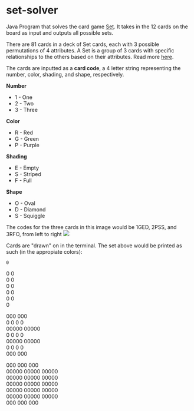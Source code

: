 # set-solver

Java Program that solves the card game [Set](https://en.wikipedia.org/wiki/Set_(card_game)). It takes in the 12 cards on the board as input and outputs all possible sets. 

There are 81 cards in a deck of Set cards, each with 3 possible permutations of 4 attributes. A Set is a group of 3 cards with specific relationships to the others based on their attributes. Read more [here](https://en.wikipedia.org/wiki/Set_(card_game)).

The cards are inputted as a **card code**, a 4 letter string representing the number, color, shading, and shape, respectively. 

**Number**
 - 1 - One
 - 2 - Two
 - 3 - Three

**Color**
 - R - Red
 - G - Green
 - P - Purple

**Shading**
 - E - Empty
 - S - Striped
 - F - Full

**Shape**
- O - Oval
- D - Diamond
- S - Squiggle

The codes for the three cards in this image would be 1GED, 2PSS, and 3RFO, from left to right
![](https://upload.wikimedia.org/wikipedia/commons/8/8f/Set-game-cards.png)

Cards are "drawn" on in the terminal. The set above would be printed as such (in the appropiate colors):

    0      
   0 0     
  0   0    
 0     0   
  0   0    
   0 0     
    0    

   000        000     
  0   0      0   0    
   00000      00000   
  0   0      0   0    
 00000      00000     
  0   0      0   0    
   000        000     

   000        000        000     
  00000      00000      00000    
  00000      00000      00000    
  00000      00000      00000    
  00000      00000      00000    
  00000      00000      00000    
   000        000        000     

